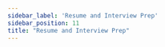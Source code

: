 ```yaml
---
sidebar_label: 'Resume and Interview Prep'
sidebar_position: 11
title: "Resume and Interview Prep"
---
```

